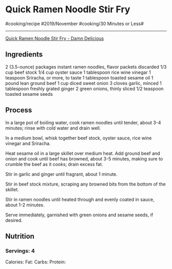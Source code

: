 # Quick Ramen Noodle Stir Fry
#cooking/recipe #2019/November #cooking/30 Minutes or Less#
- - - -
[Quick Ramen Noodle Stir Fry - Damn Delicious](https://damndelicious.net/2019/04/24/quick-ramen-noodle-stir-fry/)

## Ingredients
2 (3.5-ounce) packages instant ramen noodles, flavor packets discarded
1/3 cup beef stock
1/4 cup oyster sauce
1 tablespoon rice wine vinegar
1 teaspoon Sriracha, or more, to taste
1 tablespoon toasted sesame oil
1 pound lean ground beef
1 cup diced sweet onion
3 cloves garlic, minced
1 tablespoon freshly grated ginger
2 green onions, thinly sliced
1/2 teaspoon toasted sesame seeds

## Process
In a large pot of boiling water, cook ramen noodles until tender, about 3-4 minutes; rinse with cold water and drain well.

In a medium bowl, whisk together beef stock, oyster sauce, rice wine vinegar and Sriracha.

Heat sesame oil in a large skillet over medium heat. Add ground beef and onion and cook until beef has browned, about 3-5 minutes, making sure to crumble the beef as it cooks; drain excess fat.

Stir in garlic and ginger until fragrant, about 1 minute.

Stir in beef stock mixture, scraping any browned bits from the bottom of the skillet.

Stir in ramen noodles until heated through and evenly coated in sauce, about 1-2 minutes.

Serve immediately, garnished with green onions and sesame seeds, if desired.

## Nutrition
### Servings: 4
Calories: 
Fat: 
Carbs: 
Protein: 